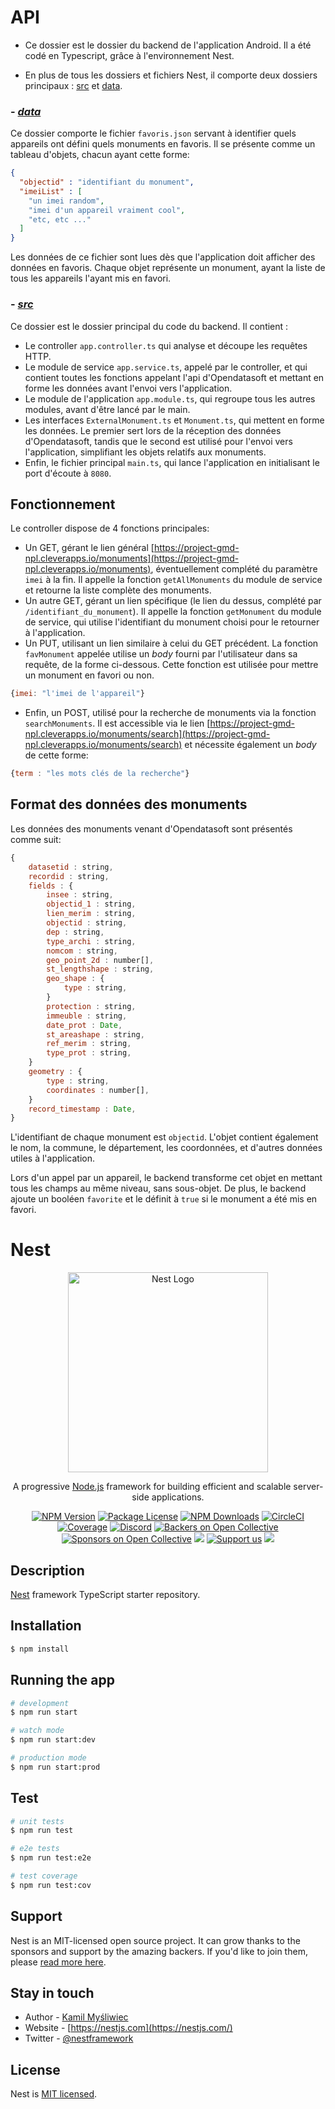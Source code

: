 # **API**

- Ce dossier est le dossier du backend de l'application Android. Il a été codé en Typescript, grâce à l'environnement Nest.

- En plus de tous les dossiers et fichiers Nest, il comporte deux dossiers principaux : [src](https://github.com/GabrielMicoud/android-project-ismin/tree/main/api/src) et [data](https://github.com/GabrielMicoud/android-project-ismin/tree/main/api/data).

### - ***[data](https://github.com/GabrielMicoud/android-project-ismin/tree/main/api/data)***
Ce dossier comporte le fichier ```favoris.json``` servant à identifier quels appareils ont défini quels monuments en favoris. Il se présente comme un tableau d'objets, chacun ayant cette forme: 
```json
{
  "objectid" : "identifiant du monument",
  "imeiList" : [
    "un imei random",
    "imei d'un appareil vraiment cool", 
    "etc, etc ..."
  ]
}
```
Les données de ce fichier sont lues dès que l'application doit afficher des données en favoris. Chaque objet représente un monument, ayant la liste de tous les appareils l'ayant mis en favori.

### - ***[src](https://github.com/GabrielMicoud/android-project-ismin/tree/main/api/src)***
Ce dossier est le dossier principal du code du backend. Il contient :

- Le controller ```app.controller.ts``` qui analyse et découpe les requêtes HTTP. 
- Le module de service ```app.service.ts```, appelé par le controller, et qui contient toutes les fonctions appelant l'api d'Opendatasoft et mettant en forme les données avant l'envoi vers l'application.
- Le module de l'application ```app.module.ts```, qui regroupe tous les autres modules, avant d'être lancé par le main.
- Les interfaces ```ExternalMonument.ts``` et ```Monument.ts```, qui mettent en forme les données. Le premier sert lors de la réception des données d'Opendatasoft, tandis que le second est utilisé pour l'envoi vers l'application, simplifiant les objets relatifs aux monuments.
- Enfin, le fichier principal ```main.ts```, qui lance l'application en initialisant le port d'écoute à ```8080```.

## **Fonctionnement**
Le controller dispose de 4 fonctions principales: 

- Un GET, gérant le lien général [https://project-gmd-npl.cleverapps.io/monuments](https://project-gmd-npl.cleverapps.io/monuments), éventuellement complété du paramètre ```imei``` à la fin. Il appelle la fonction ```getAllMonuments``` du module de service et retourne la liste complète des monuments.
- Un autre GET, gérant un lien spécifique (le lien du dessus, complété par ```/identifiant_du_monument```). Il appelle la fonction ```getMonument``` du module de service, qui utilise l'identifiant du monument choisi pour le retourner à l'application.
- Un PUT, utilisant un lien similaire à celui du GET précédent. La fonction ```favMonument``` appelée utilise un *body* fourni par l'utilisateur dans sa requête, de la forme ci-dessous. Cette fonction est utilisée pour mettre un monument en favori ou non.
```javascript
{imei: "l'imei de l'appareil"}
```
- Enfin, un POST, utilisé pour la recherche de monuments via la fonction ```searchMonuments```. Il est accessible via le lien [https://project-gmd-npl.cleverapps.io/monuments/search](https://project-gmd-npl.cleverapps.io/monuments/search) et nécessite également un *body* de cette forme: 
```javascript
{term : "les mots clés de la recherche"}
```

## Format des données des monuments

Les données des monuments venant d'Opendatasoft sont présentés comme suit:

```javascript
{
    datasetid : string,
    recordid : string,
    fields : {
        insee : string,
        objectid_1 : string,
        lien_merim : string,
        objectid : string,
        dep : string,
        type_archi : string,
        nomcom : string,
        geo_point_2d : number[],
        st_lengthshape : string,
        geo_shape : {
            type : string,
        }
        protection : string,
        immeuble : string,
        date_prot : Date,
        st_areashape : string,
        ref_merim : string,
        type_prot : string,
    }
    geometry : {
        type : string,
        coordinates : number[],
    }
    record_timestamp : Date,
}
```
L'identifiant de chaque monument est ```objectid```. L'objet contient également le nom, la commune, le département, les coordonnées, et d'autres données utiles à l'application.

Lors d'un appel par un appareil, le backend transforme cet objet en mettant tous les champs au même niveau, sans sous-objet. De plus, le backend ajoute un booléen ```favorite``` et le définit à ```true``` si le monument a été mis en favori.

# Nest

<p align="center">
  <a href="http://nestjs.com/" target="blank"><img src="https://nestjs.com/img/logo_text.svg" width="320" alt="Nest Logo" /></a>
</p>

[circleci-image]: https://img.shields.io/circleci/build/github/nestjs/nest/master?token=abc123def456
[circleci-url]: https://circleci.com/gh/nestjs/nest

  <p align="center">A progressive <a href="http://nodejs.org" target="_blank">Node.js</a> framework for building efficient and scalable server-side applications.</p>
    <p align="center">
<a href="https://www.npmjs.com/~nestjscore" target="_blank"><img src="https://img.shields.io/npm/v/@nestjs/core.svg" alt="NPM Version" /></a>
<a href="https://www.npmjs.com/~nestjscore" target="_blank"><img src="https://img.shields.io/npm/l/@nestjs/core.svg" alt="Package License" /></a>
<a href="https://www.npmjs.com/~nestjscore" target="_blank"><img src="https://img.shields.io/npm/dm/@nestjs/common.svg" alt="NPM Downloads" /></a>
<a href="https://circleci.com/gh/nestjs/nest" target="_blank"><img src="https://img.shields.io/circleci/build/github/nestjs/nest/master" alt="CircleCI" /></a>
<a href="https://coveralls.io/github/nestjs/nest?branch=master" target="_blank"><img src="https://coveralls.io/repos/github/nestjs/nest/badge.svg?branch=master#9" alt="Coverage" /></a>
<a href="https://discord.gg/G7Qnnhy" target="_blank"><img src="https://img.shields.io/badge/discord-online-brightgreen.svg" alt="Discord"/></a>
<a href="https://opencollective.com/nest#backer" target="_blank"><img src="https://opencollective.com/nest/backers/badge.svg" alt="Backers on Open Collective" /></a>
<a href="https://opencollective.com/nest#sponsor" target="_blank"><img src="https://opencollective.com/nest/sponsors/badge.svg" alt="Sponsors on Open Collective" /></a>
  <a href="https://paypal.me/kamilmysliwiec" target="_blank"><img src="https://img.shields.io/badge/Donate-PayPal-ff3f59.svg"/></a>
    <a href="https://opencollective.com/nest#sponsor"  target="_blank"><img src="https://img.shields.io/badge/Support%20us-Open%20Collective-41B883.svg" alt="Support us"></a>
  <a href="https://twitter.com/nestframework" target="_blank"><img src="https://img.shields.io/twitter/follow/nestframework.svg?style=social&label=Follow"></a>
</p>
  <!--[![Backers on Open Collective](https://opencollective.com/nest/backers/badge.svg)](https://opencollective.com/nest#backer)
  [![Sponsors on Open Collective](https://opencollective.com/nest/sponsors/badge.svg)](https://opencollective.com/nest#sponsor)-->

## Description

[Nest](https://github.com/nestjs/nest) framework TypeScript starter repository.

## Installation

```bash
$ npm install
```

## Running the app

```bash
# development
$ npm run start

# watch mode
$ npm run start:dev

# production mode
$ npm run start:prod
```

## Test

```bash
# unit tests
$ npm run test

# e2e tests
$ npm run test:e2e

# test coverage
$ npm run test:cov
```

## Support

Nest is an MIT-licensed open source project. It can grow thanks to the sponsors and support by the amazing backers. If you'd like to join them, please [read more here](https://docs.nestjs.com/support).

## Stay in touch

- Author - [Kamil Myśliwiec](https://kamilmysliwiec.com)
- Website - [https://nestjs.com](https://nestjs.com/)
- Twitter - [@nestframework](https://twitter.com/nestframework)

## License

Nest is [MIT licensed](LICENSE).
